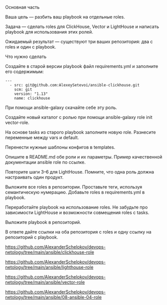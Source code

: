 Основная часть

Ваша цель — разбить ваш playbook на отдельные roles.

Задача — сделать roles для ClickHouse, Vector и LightHouse и написать playbook для использования этих ролей.

Ожидаемый результат — существуют три ваших репозитория: два с roles и один с playbook.

Что нужно сделать

Создайте в старой версии playbook файл requirements.yml и заполните его содержимым:

```
---
  - src: git@github.com:AlexeySetevoi/ansible-clickhouse.git
    scm: git
    version: "1.13"
    name: clickhouse
```

При помощи ansible-galaxy скачайте себе эту роль.

Создайте новый каталог с ролью при помощи ansible-galaxy role init vector-role.

На основе tasks из старого playbook заполните новую role. Разнесите переменные между vars и default.

Перенести нужные шаблоны конфигов в templates.

Опишите в README.md обе роли и их параметры. Пример качественной документации ansible role по ссылке.

Повторите шаги 3–6 для LightHouse. Помните, что одна роль должна настраивать один продукт.

Выложите все roles в репозитории. Проставьте теги, используя семантическую нумерацию. Добавьте roles в requirements.yml в playbook.

Переработайте playbook на использование roles. Не забудьте про зависимости LightHouse и возможности совмещения roles с tasks.

Выложите playbook в репозиторий.

В ответе дайте ссылки на оба репозитория с roles и одну ссылку на репозиторий с playbook.

https://github.com/AlexanderSchelokov/devops-netology/tree/main/ansible/clickhouse-role

https://github.com/AlexanderSchelokov/devops-netology/tree/main/ansible/lighthouse-role

https://github.com/AlexanderSchelokov/devops-netology/tree/main/ansible/vector-role

https://github.com/AlexanderSchelokov/devops-netology/tree/main/ansible/08-ansible-04-role



